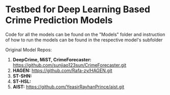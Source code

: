 # Testbed for Deep Learning Based Crime Prediction Models

Code for all the models can be found on the "Models" folder and instruction of how to run the models can be found in the respective model's subfolder


Original Model Repos:
1. **DeepCrime, MiST, CrimeForecaster:** https://github.com/sunjiao123sun/CrimeForecaster.git
2. **HAGEN:** https://github.com/Rafa-zy/HAGEN.git
3. **ST-SHN:**
4. **ST-HSL:** 
5. **AIST:** https://github.com/YeasirRayhanPrince/aist.git
